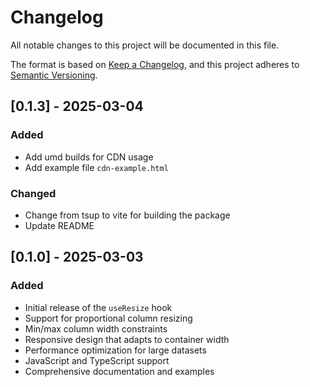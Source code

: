 # Changelog

All notable changes to this project will be documented in this file.

The format is based on [Keep a Changelog](https://keepachangelog.com/en/1.0.0/),
and this project adheres to [Semantic Versioning](https://semver.org/spec/v2.0.0.html).

## [0.1.3] - 2025-03-04

### Added

- Add umd builds for CDN usage
- Add example file `cdn-example.html`

### Changed

- Change from tsup to vite for building the package
- Update README

## [0.1.0] - 2025-03-03

### Added

- Initial release of the `useResize` hook
- Support for proportional column resizing
- Min/max column width constraints
- Responsive design that adapts to container width
- Performance optimization for large datasets
- JavaScript and TypeScript support
- Comprehensive documentation and examples
